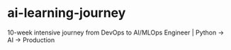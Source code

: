 # ai-learning-journey
10-week intensive journey from DevOps to AI/MLOps Engineer | Python → AI → Production
